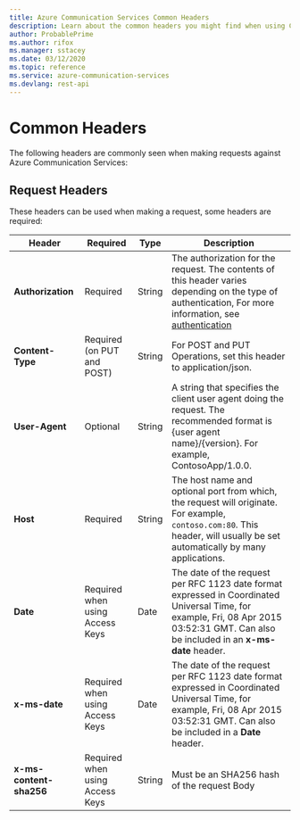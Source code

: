 ```yaml
---
title: Azure Communication Services Common Headers
description: Learn about the common headers you might find when using Communication Services REST APIs
author: ProbablePrime
ms.author: rifox
ms.manager: sstacey
ms.date: 03/12/2020
ms.topic: reference
ms.service: azure-communication-services
ms.devlang: rest-api
---
```

# Common Headers

The following headers are commonly seen when making requests against Azure Communication Services:

## Request Headers

These headers can be used when making a request, some headers are required:

| Header                  | Required                        | Type   | Description                                                                                                                                                                           |
| ----------------------- | ------------------------------- | ------ | ------------------------------------------------------------------------------------------------------------------------------------------------------------------------------------- |
| **Authorization**       | Required                        | String | The authorization for the request. The contents of this header varies depending on the type of authentication, For more information, see [authentication](authentication.md)                                        |
| **Content-Type**        | Required (on PUT and POST)      | String | For POST and PUT Operations, set this header to application/json.                                                                                                                            |
| **User-Agent**          | Optional                        | String | A string that specifies the client user agent doing the request. The recommended format is {user agent name}/{version}. For example, ContosoApp/1.0.0.                           |
| **Host**                | Required                        | String | The host name and optional port from which, the request will originate. For example, `contoso.com:80`. This header, will usually be set automatically by many applications.                    |
| **Date**                | Required when using Access Keys | Date   | The date of the request per RFC 1123 date format expressed in Coordinated Universal Time, for example, Fri, 08 Apr 2015 03:52:31 GMT. Can also be included in an **x-ms-date** header. |
| **x-ms-date**           | Required when using Access Keys | Date   | The date of the request per RFC 1123 date format expressed in Coordinated Universal Time, for example, Fri, 08 Apr 2015 03:52:31 GMT. Can also be included in a **Date** header.      |
| **x-ms-content-sha256** | Required when using Access Keys | String | Must be an SHA256 hash of the request Body                                                                                                                                             |

